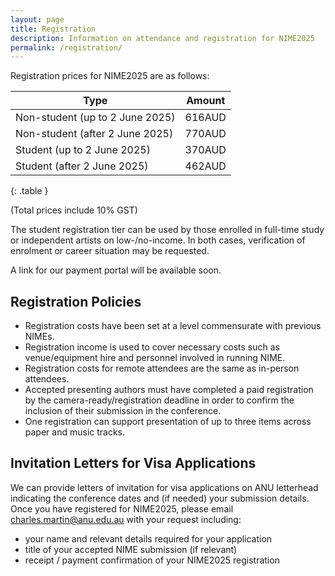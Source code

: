 ```yaml
---
layout: page  
title: Registration
description: Information on attendance and registration for NIME2025
permalink: /registration/
---
```


Registration prices for NIME2025 are as follows:

| **Type**                        | **Amount** |
|---------------------------------|------------|
| Non-student (up to 2 June 2025) | 616AUD     |
| Non-student (after 2 June 2025) | 770AUD     |
| Student (up to 2 June 2025)     | 370AUD     |
| Student (after 2 June 2025)     | 462AUD     |
{: .table }

(Total prices include 10% GST)

The student registration tier can be used by those enrolled in full-time study or independent artists on low-/no-income. In both cases, verification of enrolment or career situation may be requested.

A link for our payment portal will be available soon.

## Registration Policies

- Registration costs have been set at a level commensurate with previous NIMEs.
- Registration income is used to cover necessary costs such as venue/equipment hire and personnel involved in running NIME.
- Registration costs for remote attendees are the same as in-person attendees.
- Accepted presenting authors must have completed a paid registration by the camera-ready/registration deadline in order to confirm the inclusion of their submission in the conference.
- One registration can support presentation of up to three items across paper and music tracks.

## Invitation Letters for Visa Applications

We can provide letters of invitation for visa applications on ANU letterhead indicating the conference dates and (if needed) your submission details. Once you have registered for NIME2025, please email <charles.martin@anu.edu.au> with your request including:

- your name and relevant details required for your application
- title of your accepted NIME submission (if relevant)
- receipt / payment confirmation of your NIME2025 registration
